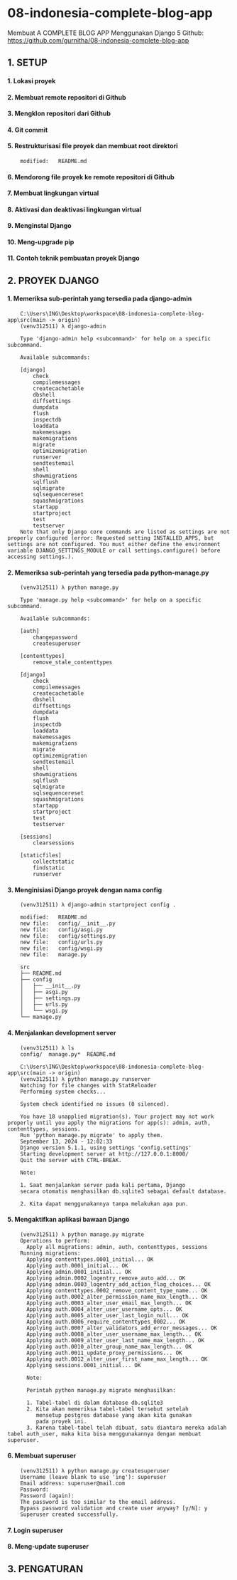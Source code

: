# 08-indonesia-complete-blog-app
Membuat A COMPLETE BLOG APP Menggunakan Django 5
Github: https://github.com/gurnitha/08-indonesia-complete-blog-app


## 1. SETUP

#### 1. Lokasi proyek 

#### 2. Membuat remote repositori di Github 

#### 3. Mengklon repositori dari Github

#### 4. Git commit 

#### 5. Restrukturisasi file proyek dan membuat root direktori

        modified:   README.md

#### 6. Mendorong file proyek ke remote repositori di Github

#### 7. Membuat lingkungan virtual 

#### 8. Aktivasi dan deaktivasi lingkungan virtual

#### 9. Menginstal Django 

#### 10. Meng-upgrade pip 

#### 11. Contoh teknik pembuatan proyek Django


## 2. PROYEK DJANGO

#### 1. Memeriksa sub-perintah yang tersedia pada django-admin

        C:\Users\ING\Desktop\workspace\08-indonesia-complete-blog-app\src(main -> origin)
        (venv312511) λ django-admin

        Type 'django-admin help <subcommand>' for help on a specific subcommand.

        Available subcommands:

        [django]
            check
            compilemessages
            createcachetable
            dbshell
            diffsettings
            dumpdata
            flush
            inspectdb
            loaddata
            makemessages
            makemigrations
            migrate
            optimizemigration
            runserver
            sendtestemail
            shell
            showmigrations
            sqlflush
            sqlmigrate
            sqlsequencereset
            squashmigrations
            startapp
            startproject
            test
            testserver
        Note that only Django core commands are listed as settings are not properly configured (error: Requested setting INSTALLED_APPS, but settings are not configured. You must either define the environment variable DJANGO_SETTINGS_MODULE or call settings.configure() before accessing settings.).

#### 2. Memeriksa sub-perintah yang tersedia pada python-manage.py

        (venv312511) λ python manage.py

        Type 'manage.py help <subcommand>' for help on a specific subcommand.

        Available subcommands:

        [auth]
            changepassword
            createsuperuser

        [contenttypes]
            remove_stale_contenttypes

        [django]
            check
            compilemessages
            createcachetable
            dbshell
            diffsettings
            dumpdata
            flush
            inspectdb
            loaddata
            makemessages
            makemigrations
            migrate
            optimizemigration
            sendtestemail
            shell
            showmigrations
            sqlflush
            sqlmigrate
            sqlsequencereset
            squashmigrations
            startapp
            startproject
            test
            testserver

        [sessions]
            clearsessions

        [staticfiles]
            collectstatic
            findstatic
            runserver

#### 3. Menginisiasi Django proyek dengan nama config

        (venv312511) λ django-admin startproject config .

        modified:   README.md
        new file:   config/__init__.py
        new file:   config/asgi.py
        new file:   config/settings.py
        new file:   config/urls.py
        new file:   config/wsgi.py
        new file:   manage.py

        src
        ├── README.md
        ├── config
        │   ├── __init__.py
        │   ├── asgi.py
        │   ├── settings.py
        │   ├── urls.py
        │   └── wsgi.py
        └── manage.py

#### 4. Menjalankan development server

        (venv312511) λ ls
        config/  manage.py*  README.md

        C:\Users\ING\Desktop\workspace\08-indonesia-complete-blog-app\src(main -> origin)
        (venv312511) λ python manage.py runserver
        Watching for file changes with StatReloader
        Performing system checks...

        System check identified no issues (0 silenced).

        You have 18 unapplied migration(s). Your project may not work properly until you apply the migrations for app(s): admin, auth, contenttypes, sessions.
        Run 'python manage.py migrate' to apply them.
        September 13, 2024 - 12:02:33
        Django version 5.1.1, using settings 'config.settings'
        Starting development server at http://127.0.0.1:8000/
        Quit the server with CTRL-BREAK.

        Note:

        1. Saat menjalankan server pada kali pertama, Django
        secara otomatis menghasilkan db.sqlite3 sebagai default database.

        2. Kita dapat menggunakannya tanpa melakukan apa pun.

#### 5. Mengaktifkan aplikasi bawaan Django

        (venv312511) λ python manage.py migrate
        Operations to perform:
          Apply all migrations: admin, auth, contenttypes, sessions
        Running migrations:
          Applying contenttypes.0001_initial... OK
          Applying auth.0001_initial... OK
          Applying admin.0001_initial... OK
          Applying admin.0002_logentry_remove_auto_add... OK
          Applying admin.0003_logentry_add_action_flag_choices... OK
          Applying contenttypes.0002_remove_content_type_name... OK
          Applying auth.0002_alter_permission_name_max_length... OK
          Applying auth.0003_alter_user_email_max_length... OK
          Applying auth.0004_alter_user_username_opts... OK
          Applying auth.0005_alter_user_last_login_null... OK
          Applying auth.0006_require_contenttypes_0002... OK
          Applying auth.0007_alter_validators_add_error_messages... OK
          Applying auth.0008_alter_user_username_max_length... OK
          Applying auth.0009_alter_user_last_name_max_length... OK
          Applying auth.0010_alter_group_name_max_length... OK
          Applying auth.0011_update_proxy_permissions... OK
          Applying auth.0012_alter_user_first_name_max_length... OK
          Applying sessions.0001_initial... OK

          Note:

          Perintah python manage.py migrate menghasilkan:

          1. Tabel-tabel di dalam database db.sqlite3
          2. Kita akan memeriksa tabel-tabel tersebut setelah
             mensetup postgres database yang akan kita gunakan 
             pada proyek ini. 
          3. Karena tabel-tabel telah dibuat, satu diantara mereka adalah tabel auth_user, maka kita bisa menggunakannya dengan membuat superuser.

#### 6. Membuat superuser

        (venv312511) λ python manage.py createsuperuser
        Username (leave blank to use 'ing'): superuser
        Email address: superuser@mail.com
        Password:
        Password (again):
        The password is too similar to the email address.
        Bypass password validation and create user anyway? [y/N]: y
        Superuser created successfully.

#### 7. Login superuser

#### 8. Meng-update superuser


## 3. PENGATURAN